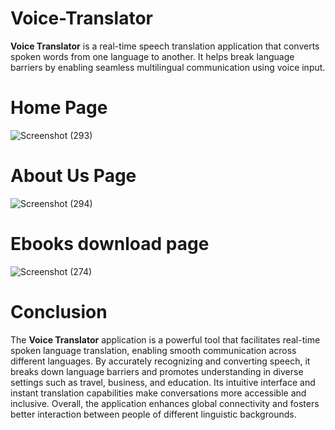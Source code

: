 # Voice-Translator
**Voice Translator** is a real-time speech translation application that converts spoken words from one language to another. It helps break language barriers by enabling seamless multilingual communication using voice input.

# Home Page
![Screenshot (293)](https://github.com/user-attachments/assets/7f07c56c-8064-4318-93fd-cb5c17348607)

# About Us Page
![Screenshot (294)](https://github.com/user-attachments/assets/813a3103-bf88-4097-89c2-6db45ca0380b)

# Ebooks download page
![Screenshot (274)](https://github.com/user-attachments/assets/c159842c-0ec5-45a4-9c95-31abdaf7c226)

# Conclusion
The **Voice Translator** application is a powerful tool that facilitates real-time spoken language translation, enabling smooth communication across different languages. By accurately recognizing and converting speech, it breaks down language barriers and promotes understanding in diverse settings such as travel, business, and education. Its intuitive interface and instant translation capabilities make conversations more accessible and inclusive. Overall, the application enhances global connectivity and fosters better interaction between people of different linguistic backgrounds.

